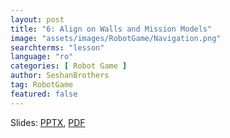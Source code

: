 ```yaml
---
layout: post
title: "6: Align on Walls and Mission Models"
image: "assets/images/RobotGame/Navigation.png"
searchterms: "lesson"
language: "ro"
categories: [ Robot Game ]
author: SeshanBrothers
tag: RobotGame
featured: false
---
```




Slides: <a href="/translations/ro/RobotGame/AlignonWalls (rom).pptx">PPTX</a>, <a href="/translations/ro/RobotGame/AlignonWalls (rom).pdf">PDF </a>
